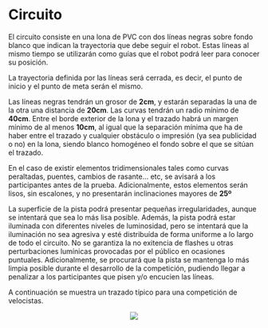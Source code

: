 # Circuito

El circuito consiste en una lona de PVC con dos líneas negras sobre fondo blanco que indican la trayectoria que debe seguir el robot. Estas líneas al mismo tiempo se utilizarán como guías que el robot podrá leer para conocer su posición.

La trayectoria definida por las líneas será cerrada, es decir, el punto de inicio y el punto de meta serán el mismo.

Las líneas negras tendrán un grosor de **2cm**, y estarán separadas la una de la otra una distancia de **20cm**. Las curvas tendrán un radio mínimo de **40cm**. Entre el borde exterior de la lona y el trazado habrá un margen mínimo de al menos **10cm**, al igual que la separación mínima que ha de haber entre el trazado y cualquier obstáculo o impresión (ya sea publicidad o no) en la lona, siendo blanco homogéneo el fondo sobre el que se sitúan el trazado.

En el caso de existir elementos tridimensionales tales como curvas peraltadas, puentes, cambios de rasante... etc, se avisará a los participantes antes de la prueba. Adicionalmente, estos elementos serán lisos, sin escalones, y no presentarán inclinaciones mayores de **25º**

La superficie de la pista podrá presentar pequeñas irregularidades, aunque se intentará que sea lo más lisa posible. Además, la pista podrá estar iluminada con diferentes niveles de luminosidad, pero se intentará que la iluminación no sea agresiva y esté distribuída de forma uniforme a lo largo de todo el circuito. No se garantiza la no exitencia de flashes u otras perturbaciones lumínicas provocadas por el público en ocasiones puntuales. Adicionalmente, se procurará que la pista se mantenga lo más limpia posible durante el desarrollo de la competición, pudiendo llegar a penalizar a los participantes que pisen y/o encucien las líneas.

A continuación se muestra un trazado típico para una competición de velocistas.

<p align="center"><img src="https://raw.githubusercontent.com/Resaj/basic-circuit-maker/master/images/circuito.bmp"></p>
